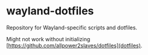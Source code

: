 # wayland-dotfiles
Repository for Wayland-specific scripts and dotfiles.

Might not work without initializing [https://github.com/allpower2slaves/dotfiles](dotfiles).
